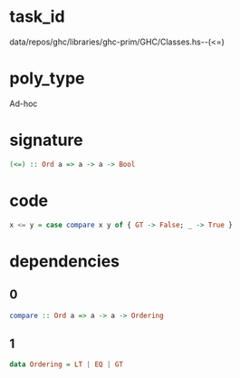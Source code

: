 
# task_id
data/repos/ghc/libraries/ghc-prim/GHC/Classes.hs--(<=)

# poly_type
Ad-hoc

# signature
```haskell
(<=) :: Ord a => a -> a -> Bool
```   

# code
```haskell
x <= y = case compare x y of { GT -> False; _ -> True }
```

# dependencies
## 0
```haskell
compare :: Ord a => a -> a -> Ordering
```
## 1
```haskell
data Ordering = LT | EQ | GT
```
